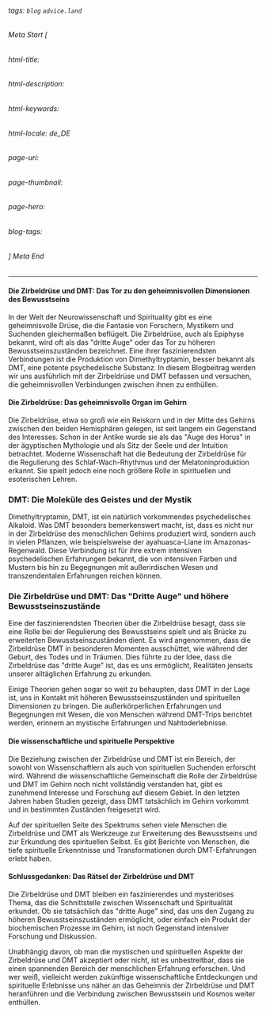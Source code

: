 ###### tags: `blog` `advice.land`

###### Meta Start [
###### html-title:
###### html-description:
###### html-keywords:
###### html-locale: de_DE
###### page-uri:
###### page-thumbnail:
###### page-hero:
###### blog-tags: 
###### ] Meta End

---

#### Die Zirbeldrüse und DMT: Das Tor zu den geheimnisvollen Dimensionen des Bewusstseins

In der Welt der Neurowissenschaft und Spirituality gibt es eine geheimnisvolle Drüse, die die Fantasie von Forschern, Mystikern und Suchenden gleichermaßen beflügelt. Die Zirbeldrüse, auch als Epiphyse bekannt, wird oft als das "dritte Auge" oder das Tor zu höheren Bewusstseinszuständen bezeichnet. Eine ihrer faszinierendsten Verbindungen ist die Produktion von Dimethyltryptamin, besser bekannt als DMT, eine potente psychedelische Substanz. In diesem Blogbeitrag werden wir uns ausführlich mit der Zirbeldrüse und DMT befassen und versuchen, die geheimnisvollen Verbindungen zwischen ihnen zu enthüllen.

#### Die Zirbeldrüse: Das geheimnisvolle Organ im Gehirn
Die Zirbeldrüse, etwa so groß wie ein Reiskorn und in der Mitte des Gehirns zwischen den beiden Hemisphären gelegen, ist seit langem ein Gegenstand des Interesses. Schon in der Antike wurde sie als das "Auge des Horus" in der ägyptischen Mythologie und als Sitz der Seele und der Intuition betrachtet. Moderne Wissenschaft hat die Bedeutung der Zirbeldrüse für die Regulierung des Schlaf-Wach-Rhythmus und der Melatoninproduktion erkannt. Sie spielt jedoch eine noch größere Rolle in spirituellen und esoterischen Lehren.

### DMT: Die Moleküle des Geistes und der Mystik
Dimethyltryptamin, DMT, ist ein natürlich vorkommendes psychedelisches Alkaloid. Was DMT besonders bemerkenswert macht, ist, dass es nicht nur in der Zirbeldrüse des menschlichen Gehirns produziert wird, sondern auch in vielen Pflanzen, wie beispielsweise der ayahuasca-Liane im Amazonas-Regenwald. Diese Verbindung ist für ihre extrem intensiven psychedelischen Erfahrungen bekannt, die von intensiven Farben und Mustern bis hin zu Begegnungen mit außerirdischen Wesen und transzendentalen Erfahrungen reichen können.

### Die Zirbeldrüse und DMT: Das "Dritte Auge" und höhere Bewusstseinszustände
Eine der faszinierendsten Theorien über die Zirbeldrüse besagt, dass sie eine Rolle bei der Regulierung des Bewusstseins spielt und als Brücke zu erweiterten Bewusstseinszuständen dient. Es wird angenommen, dass die Zirbeldrüse DMT in besonderen Momenten ausschüttet, wie während der Geburt, des Todes und in Träumen. Dies führte zu der Idee, dass die Zirbeldrüse das "dritte Auge" ist, das es uns ermöglicht, Realitäten jenseits unserer alltäglichen Erfahrung zu erkunden.

Einige Theorien gehen sogar so weit zu behaupten, dass DMT in der Lage ist, uns in Kontakt mit höheren Bewusstseinszuständen und spirituellen Dimensionen zu bringen. Die außerkörperlichen Erfahrungen und Begegnungen mit Wesen, die von Menschen während DMT-Trips berichtet werden, erinnern an mystische Erfahrungen und Nahtoderlebnisse.

#### Die wissenschaftliche und spirituelle Perspektive
Die Beziehung zwischen der Zirbeldrüse und DMT ist ein Bereich, der sowohl von Wissenschaftlern als auch von spirituellen Suchenden erforscht wird. Während die wissenschaftliche Gemeinschaft die Rolle der Zirbeldrüse und DMT im Gehirn noch nicht vollständig verstanden hat, gibt es zunehmend Interesse und Forschung auf diesem Gebiet. In den letzten Jahren haben Studien gezeigt, dass DMT tatsächlich im Gehirn vorkommt und in bestimmten Zuständen freigesetzt wird.

Auf der spirituellen Seite des Spektrums sehen viele Menschen die Zirbeldrüse und DMT als Werkzeuge zur Erweiterung des Bewusstseins und zur Erkundung des spirituellen Selbst. Es gibt Berichte von Menschen, die tiefe spirituelle Erkenntnisse und Transformationen durch DMT-Erfahrungen erlebt haben.

#### Schlussgedanken: Das Rätsel der Zirbeldrüse und DMT
Die Zirbeldrüse und DMT bleiben ein faszinierendes und mysteriöses Thema, das die Schnittstelle zwischen Wissenschaft und Spiritualität erkundet. Ob sie tatsächlich das "dritte Auge" sind, das uns den Zugang zu höheren Bewusstseinszuständen ermöglicht, oder einfach ein Produkt der biochemischen Prozesse im Gehirn, ist noch Gegenstand intensiver Forschung und Diskussion.

Unabhängig davon, ob man die mystischen und spirituellen Aspekte der Zirbeldrüse und DMT akzeptiert oder nicht, ist es unbestreitbar, dass sie einen spannenden Bereich der menschlichen Erfahrung erforschen. Und wer weiß, vielleicht werden zukünftige wissenschaftliche Entdeckungen und spirituelle Erlebnisse uns näher an das Geheimnis der Zirbeldrüse und DMT heranführen und die Verbindung zwischen Bewusstsein und Kosmos weiter enthüllen.